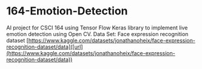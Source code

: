 # 164-Emotion-Detection
AI project for CSCI 164 using Tensor Flow Keras library to implement live emotion detection using Open CV.
Data Set:
Face expression recognition dataset [https://www.kaggle.com/datasets/jonathanoheix/face-expression-recognition-dataset/data]([url](https://www.kaggle.com/datasets/jonathanoheix/face-expression-recognition-dataset/data))
